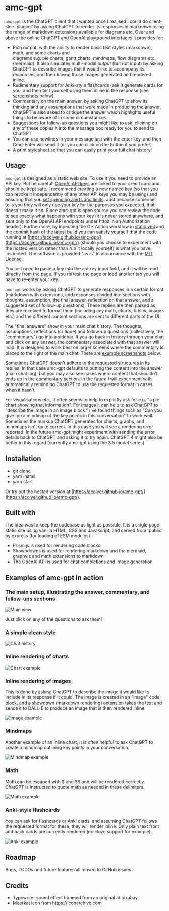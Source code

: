 # amc-gpt

`amc-gpt` is the ChatGPT client that I wanted once I realised I could do client-side 'plugins' by asking ChatGPT to render its responses in markdown using the range of markdown extensions available for diagrams etc. Over and above the online ChatGPT and OpenAI
playground interfaces it provides for:

* Rich output, with the ability to render basic text styles (markdown), math, and some charts and  
  diagrams e.g. pie charts, gantt charts, mindmaps, flow diagrams etc. (mermaid). It also simulates
  multi-modal *output* (but not input) by asking ChatGPT to describe images that it would like to accompany its responses, and then having those images generated and rendered inline.
* Rudimentary support for Anki-style flashcards (ask it generate cards for you, and then test
  yourself using them inline in the response (see [screenshots](#examples-of-amc-gpt-in-action) below).
* Commentary on the main answer, by asking ChatGPT to show its thinking and any assumptions that
  were made in producing the answer. ChatGPT is also asked to critique the answer which highlights useful things to be aware of in some circumstances.
* Suggestions for follow-up questions you might like to ask, clicking on any of these copies it into
  the message box ready for you to send to ChatGPT
* You can use newlines in your message just with the enter key, and then Cmd-Enter will send it (or you can click on the button if you prefer)
* A print stylesheet so that you can easily print your full chat history!

## Usage

`amc-gpt` is designed as a static web site. To use it you need to provide an API key. But be careful! [OpenAI API keys](https://platform.openai.com/account/api-keys) are linked to your credit card and should be kept safe. I recommend creating a new named key (so that you can revoke it independently of any other API keys you may be using) and ensuring that you [set spending alerts and limits](https://platform.openai.com/account/billing/limits). Just because someone tells you they will only use your key for the purposes you expected, that doesn't make it so. Since amc-gpt is open source you can review the code to see exactly what happens with your key (it is never stored anywhere, and sent only to the OpenAI API endpoints under https in an Authorization header). Furthermore, by inpecting the GH Action workflow in [static.yml](./.gitub/workflows/static.yml) and the [commit hash of the latest build](https://github.com/acolyer/amc-gpt) you can satisfy yourself that the code running at [https://acolyer.github.io/amc-gpt/](https://acolyer.github.io/amc-gpt/) (should you choose to experiment with the hosted version rather than run it locally yourself) is what you have inspected. The software is provided "as is" in accordance with the [MIT License](LICENSE.md).

You just need to paste a key into the api key input field, and it will be read directly from the page. If you refresh the page or load another tab you will have to re-enter your key.

`amc-gpt` works by asking ChatGPT to generate responses in a certain format (markdown with extensions, and responses divided into sections with thoughts, assumption, the final answer, reflection on that answer, and a suggested set of follow-up questions). These replies are then parsed as they are received to format them (including any math, charts, tables, images etc.) and the different content sections are sent to different parts of the UI.

The "final answers" show in your main chat history. The thoughts, assumptions, reflections (critique) and follow-up questions (collectively, the "commentary") go into a sidebar. If you go back in history through your chat and click on any answer, the commentary associated with that answer will load. It is designed to work best on larger screens where the commentary is placed to the right of the main chat. There are [example screenshots](#examples-of-amc-gpt-in-action) below.

Sometimes ChatGPT doesn't adhere to the requested structures in its replies. In that case amc-gpt defaults to putting the content into the answer (main chat log), but you may also see cases where content that shouldn't ends up in the commentary section. In the future I will experiment with automatically reminding ChatGPT to use the requested format in cases when it hasn't.

For visualisations etc., it often seems to help to explictly ask for e.g. "a pie-chart showing that information". For images it can help to ask ChatGPT to "describe the image in an image block." I've found things such as "Can you give me a mindmap of the key points in this conversation" to work well. Sometimes the markup ChatGPT generates for charts, graphs, and mindmaps isn't quite correct. In this case you will see a rendering error reported. In the future amc-gpt might experiment with sending the error details back to ChatGPT and asking it to try again. ChatGPT 4 might also be better in this regard (currently amc-gpt using the 3.5 model series).

## Installation

* git clone
* yarn install
* yarn start

Or try out the hosted version at [https://acolyer.github.io/amc-gpt/](https://acolyer.github.io/amc-gpt/).

## Built with

The idea was to keep the codebase as light as possible. It is a single page static site using vanilla HTML, CSS and Javascript, and served from 'public' by express (for loading of ESM modules).

* Prism.js is used for rendering code blocks
* Showndowns is used for rendering markdown and the mermaid, graphviz and math extensions to markdown
* The OpenAI API is used for chat completions and image generation

## Examples of amc-gpt in action

### The main setup, illustrating the answer, commentary, and follow-ups sections

![Main view](screenshots/Asides.png)

Just click on any of the questions to ask them!

### A simple clean style

![Chat history](screenshots/CleanInterface.png)

### Inline rendering of charts

![Chart example](screenshots/InlineRenderingOfCharts.png)

### Inline rendering of images

This is done by asking ChatGPT to describe  the image it would like to include in its response if it
could. The image is created in an "image" code block, and a showdown (markdown rendering) extension
takes the text and sends it to DALL-E to produce an image that is then rendered inline.

![Image example](screenshots/InlineImageGeneration.png)

### Mindmaps

Another example of an inline chart, it is often helpful to ask ChatGPT to create a mindmap outlining
key points in your conversation.

![Mindmap example](screenshots/Mindmaps.png)

### Math

Math can be escaped with $ and $$ and will be rendered correctly. ChatGPT is instructed to quote math
as needed in these delimiters.

![Math example](screenshots/Math.png)

### Anki-style flashcards

You can ask for flashcards or Anki cards, and assuming ChatGPT follows the requested format for these, they will render inline. Only plain text front and back cards are currently rendered (no cloze support for example).

![Anki example](screenshots/Anki.png)

## Roadmap

Bugs, TODOs and future features all moved to GitHub issues.

  ## Credits

  * Typewriter sound effect trimmed from an original at pixabay
  * Meerkat icon from https://iconarchive.com
